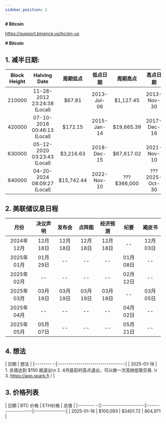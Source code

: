 ```yaml
---
sidebar_position: 2
---
```


**# Bitcoin**

https://support.binance.us/hc/en-us

**# Bitcoin**

## 1. 减半日期: 

| Block Height    |   Halving Date            |  周期低点    |    低点日期 | 周期高点    | 高点日期 |  
|:---------------------:|:-------------------:|:-----------:|:-----------:|:----------:|:-------:|
|  210000  |  11-28-2012 23:24:38 (Local)     |   $67.81    | 2013-Jul-06 |  $1,127.45  | 2013-Nov-30 |
|  420000 | 07-10-2016 00:46:13 (Local)       |  $172.15    | 2015-Jan-14 |  $19,665.39 | 2017-Dec-16 |
|  630000 | 05-12-2020 03:23:43 (Local)       | $3,216.63   | 2018-Dec-15 |  $67,617.02 | 2021-Nov-10 |
|  840000 | 04-20-2024 08:09:27 (Local)       | $15,742.44  | 2022-Nov-10 | ??? $366,000 | ??? 2025-Oct-30 |

## 2. 美联储议息日程

|    月份    | 决议声明     |     发布会          |   点阵图   |    经济预测 | 纪要    | 褐皮书 |  
|:---------:|:---------------------:|:-------------------:|:-----------:|:-----------:|:----------:|:-------:|
| 2024年12月 |	12月18日 |	12月18日 |	12月18日	| 12月18日	|  --	| 12月03日 |
| 2025年01月 | 01月29日	 | --  |	--	 | --	 | 01月08日	  |  --  |
| 2025年02月 |	--	 | --	 | --	 | --	 | 02月12日	 |  --  |
| 2025年03月 |	03月19日	 | 03月19日	 | 03月19日	 |  03月19日	 | --	 | 03月05日  |
| 2025年04月 |	--	 | --	 | --	 | --	 | 04月02日	  | --  |
| 2025年05月 |	05月07日	 | --	 | --	 | --	 | 05月21日	 | --  |

## 4. 想法

  |    日期    |        想法            |
  |:-------- -:|:---------------------------------:|
  | 2025-01-16 |  1. 总值达到 $150 就退出\n  2. 4月底前的高点退出，可以做一次高抛低吸交易. \r 3. https://app.spark.fi /       |


## 3. 价格列表

  |    日期    |    BTC 价格            |     ETH价格        |        总值     |
  |:-------- -:|:---------------------:|:-------------------:|:---------------:|
  | 2025-01-16 |     	$100,093          |	   $3401.72        |    	804,971     	|

